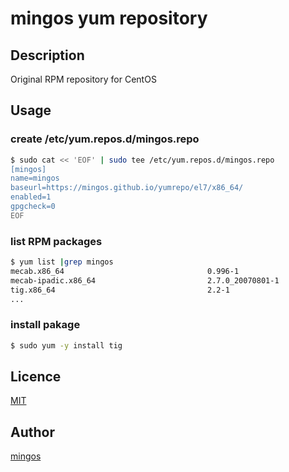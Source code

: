 mingos yum repository
====

## Description
Original RPM repository for CentOS

## Usage

### create /etc/yum.repos.d/mingos.repo

```sh
$ sudo cat << 'EOF' | sudo tee /etc/yum.repos.d/mingos.repo
[mingos]
name=mingos
baseurl=https://mingos.github.io/yumrepo/el7/x86_64/
enabled=1
gpgcheck=0
EOF
```

### list RPM packages

```sh
$ yum list |grep mingos
mecab.x86_64                                0.996-1                    @mingos
mecab-ipadic.x86_64                         2.7.0_20070801-1           @mingos
tig.x86_64                                  2.2-1                      @mingos
...
```

### install pakage

```sh
$ sudo yum -y install tig
```

## Licence

[MIT](https://github.com/tcnksm/tool/blob/master/LICENCE)

## Author

[mingos](https://github.com/mingos)


